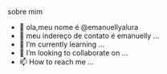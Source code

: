 sobre mim
- 👋 ola,meu nome é @emanuellyalura
- 👀 meu indereço de contato é emanuelly ...
- 🌱 I’m currently learning ...
- 💞️ I’m looking to collaborate on ...
- 📫 How to reach me ...

<!---
emanuellyalura/emanuellyalura is a ✨ special ✨ repository because its `README.md` (this file) appears on your GitHub profile.
You can click the Preview link to take a look at your changes.
--->

